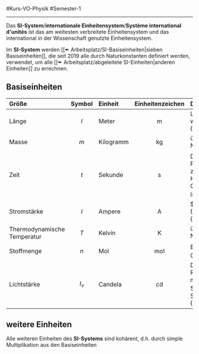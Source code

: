 #Kurs-VO-Physik  #Semester-1

---

Das **SI-System**/**internationale Einheitensystem**/**Système international d'unités** ist das am weitesten verbreitete Einheitensystem und das international in der Wissenschaft genutzte Einheitensystem.

Im **SI-System** werden  [[✒ Arbeitsplatz/SI-Basiseinheiten|sieben Basiseinheiten]], die seit 2019 alle durch Naturkonstanten definiert werden, verwendet, um alle [[✒ Arbeitsplatz/abgeleitete SI-Einheiten|anderen Einheiten]] zu errechnen.

## Basiseinheiten

| Größe                       | Symbol | Einheit   | Einheitenzeichen | Definition der Einheit                                                                                                                                                                                                                        |
|:--------------------------- |:------:|:--------- |:----------------:|:--------------------------------------------------------------------------------------------------------------------------------------------------------------------------------------------------------------------------------------------- |
| Länge                       |  $l$   | Meter     |        m         | Länge der Strecke, die Licht im Vakuum während der Dauer von $\frac{1}{299792458}$ Sekunden zurücklegt                                                                                                                                        |
| Masse                       |  $m$   | Kilogramm |        kg        | über den Wert der Planck'schen Naturkonstante $h$                                                                                                                                                                                             |
| Zeit                        |  $t$   | Sekunde   |        s         | Das $9,192631770\cdot10^{9}$ fache der Periedendauer der dem Übergang zwischen den beiden Hyperfeinstrukturniveaus des Grundzustandes von Atomen des Cäsium-Isotops $^{133}Cs$ entsprechenden Strahlung                                       |
| Stromstärke                 |  $I$   | Ampere    |        A         | $1 A=\frac{1}{1/1,602176654*10\cdot10^{-19}\frac{e}{\mathrm{s}}}$                                                                                                                                                                             |
| Thermodynamische Temperatur |  $T$   | Kelvin    |        K         | über den Wert der Boltzmann'schen Naturkonstante $\mathrm{k_B}$                                                                                                                                                                               |
| Stoffmenge                  |  $n$   | Mol       |       mol        | Ein Mol eines Stoffes enthält genau $6,02215076*10\cdot10^{23}$ Teilchen                                                                                                                                                                      |
| Lichtstärke                 | $I_v$  | Candela   |        cd        | Die Lichtstärke in einer bestimmten Richtung einer Strahlungsquelle, die monochromatische Strahlung der Frequenz $540\cdot10^{12}\mathrm{Hz}$ aussendet und deren Strahlstärke in dieser Richtung $\frac{1}{683}$ Watt pro Steradiant beträgt |

## weitere Einheiten

Alle weiteren Einheiten des **SI-Systems** sind kohärent, d.h. durch simple Multiplikation aus den Basiseinheiten
